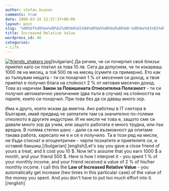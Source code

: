 ```yaml
---
author: stefan.buynov
comments: true
date: 2008-03-16 12:37:37+00:00
layout: post
slug: '%d0%bf%d0%be%d0%b2%d0%b8%d1%88%d0%b5%d0%bd%d0%b0-%d0%be%d1%82%d0%bd%d0%be%d1%81%d0%b8%d1%82%d0%b5%d0%bb%d0%bd%d0%b0-%d0%bf%d0%be%d0%bb%d0%b5%d0%b7%d0%bd%d0%be%d1%81%d1%82'
title: Increased Relative Value
wordpress_id: 46
categories:
- Life
---
```


[![friends_shakers.jpg](http://buynov.com/wordpress/wp-content/uploads/2008/03/friends_shakers.thumbnail.jpg)](http://buynov.com/wordpress/wp-content/uploads/2008/03/friends_shakers.jpg)[bulgarian] Да речем, че си почерпил свой близък приятел като си платил за това 10 лв. Сега да допуснем, че ти изкарваш 1000 лв на месец, а той 500 лв на месец (сумите са примерни). Ето как аз тълкувам нещата - ти си похарчил 1 % от месечния си доход, а твоя приятел е получил блага на стойност 2 % от неговия месечен доход. Това аз наричам **Закон за Повишената Относителна Полезност** - ти си получил автоматично увеличение (два пъти в случая) на стойността на парите, които си похарчил. При това без да си даваш много зор.

Има и друго, което искам да вметна. Ако работиш в IT сектора в България, имай предвид че заплатите там са значително по-големи отколкото в другите индустрии. И не мисля че това е, защото сме си давали много зор да учим, или защото работата е много трудна, или пък вредна. В голяма степен шанс - дали са ни възможност да опитаме такава работа, харесало ни е и се е получило. Та в този ред на мисли, не бъди стиснат и егоцентричен - черпи познатите и приятелите си, и оставяй бакшиш.[/bulgarian]
[english]Let's say you gave a close friend of yours a treat, and it cost you 10 $. Now let's assume that you earn 1000 $ a month, and your friend 500 $. Here is how I interpret it - you spent 1 % of your monthly income, and your friend received a value of 2 % of his/her monthly income. I call this the **Law of Increased Relative Value** - you automatically get increase (two times in this particular case) of the value of the money you spent. And you don't have to put too much effort into it.[/english]
